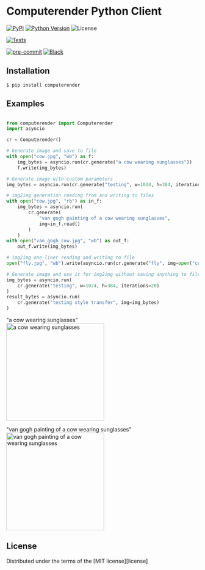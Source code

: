 # Computerender Python Client

[![PyPI](https://img.shields.io/pypi/v/computerender.svg)][pypi status]
[![Python Version](https://img.shields.io/pypi/pyversions/computerender)][pypi status]
![License](https://img.shields.io/pypi/l/computerender)

[![Tests](https://github.com/computerender/computerender-python/workflows/Tests/badge.svg)][tests]

[![pre-commit](https://img.shields.io/badge/pre--commit-enabled-brightgreen?logo=pre-commit&logoColor=white)][pre-commit]
[![Black](https://img.shields.io/badge/code%20style-black-000000.svg)][black]

[pypi status]: https://pypi.org/project/computerender/
[tests]: https://github.com/computerender/computerender-python/actions?workflow=Tests
[pre-commit]: https://github.com/pre-commit/pre-commit
[black]: https://github.com/psf/black

## Installation

```console
$ pip install computerender
```

## Examples

```python

from computerender import Computerender
import asyncio

cr = Computerender()

# Generate image and save to file
with open("cow.jpg", "wb") as f:
    img_bytes = asyncio.run(cr.generate("a cow wearing sunglasses"))
    f.write(img_bytes)

# Generate image with custom parameters
img_bytes = asyncio.run(cr.generate("testing", w=1024, h=384, iterations=20))

# img2img generation reading from and writing to files
with open("cow.jpg", "rb") as in_f:
    img_bytes = asyncio.run(
        cr.generate(
            "van gogh painting of a cow wearing sunglasses",
            img=in_f.read()
        )
    )
with open("van_gogh_cow.jpg", "wb") as out_f:
    out_f.write(img_bytes)

# img2img one-liner reading and writing to file
open("fly.jpg", "wb").write(asyncio.run(cr.generate("fly", img=open("cow.jpg", "rb").read())))

# Generate image and use it for img2img without saving anything to files
img_bytes = asyncio.run(
    cr.generate("testing", w=1024, h=384, iterations=20)
)
result_bytes = asyncio.run(
    cr.generate("testing style transfer", img=img_bytes)
)
```

"a cow wearing sunglasses"  
<img src="https://i.imgur.com/nhEQtQo.jpg" 
alt="a cow wearing sunglasses" width="256"/>

"van gogh painting of a cow wearing sunglasses"  
<img src="https://i.imgur.com/0qV4YB2.jpg" 
alt="van gogh painting of a cow wearing sunglasses" width="256"/>

## License

Distributed under the terms of the [MIT license][license]
